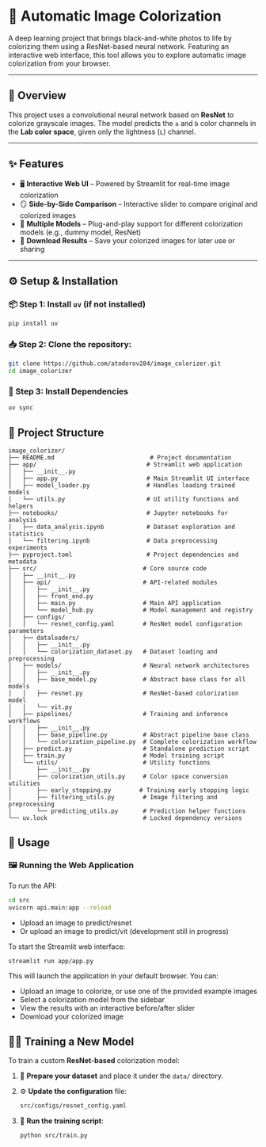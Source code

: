 # 🎨 Automatic Image Colorization

A deep learning project that brings black-and-white photos to life by colorizing them using a ResNet-based neural network. Featuring an interactive web interface, this tool allows you to explore automatic image colorization from your browser.

---

## 🧠 Overview

This project uses a convolutional neural network based on **ResNet** to colorize grayscale images. The model predicts the `a` and `b` color channels in the **Lab color space**, given only the lightness (`L`) channel.

---

## ✨ Features

- 🖥️ **Interactive Web UI** – Powered by Streamlit for real-time image colorization  
- 🪞 **Side-by-Side Comparison** – Interactive slider to compare original and colorized images  
- 🧪 **Multiple Models** – Plug-and-play support for different colorization models (e.g., dummy model, ResNet)  
- 💾 **Download Results** – Save your colorized images for later use or sharing  

---

## ⚙️ Setup & Installation

### 📦 Step 1: Install `uv` (if not installed)
```bash
pip install uv
```

### 📥 Step 2: Clone the repository:
```bash
git clone https://github.com/atodorov284/image_colorizer.git
cd image_colorizer
```

### 🔧 Step 3: Install Dependencies
```bash
uv sync
```

## 📁 Project Structure
```
image_colorizer/
├── README.md                           # Project documentation
├── app/                               # Streamlit web application
│   ├── __init__.py
│   ├── app.py                         # Main Streamlit UI interface
│   ├── model_loader.py                # Handles loading trained models
│   └── utils.py                       # UI utility functions and helpers
├── notebooks/                         # Jupyter notebooks for analysis
│   ├── data_analysis.ipynb            # Dataset exploration and statistics
│   └── filtering.ipynb                # Data preprocessing experiments
├── pyproject.toml                     # Project dependencies and metadata
├── src/                              # Core source code
│   ├── __init__.py
│   ├── api/                          # API-related modules
│   │   ├── __init__.py
│   │   ├── front_end.py              
│   │   ├── main.py                   # Main API application
│   │   └── model_hub.py              # Model management and registry
│   ├── configs/
│   │   └── resnet_config.yaml        # ResNet model configuration parameters
│   ├── dataloaders/
│   │   ├── __init__.py
│   │   └── colorization_dataset.py   # Dataset loading and preprocessing
│   ├── models/                       # Neural network architectures
│   │   ├── __init__.py
│   │   ├── base_model.py             # Abstract base class for all models
│   │   ├── resnet.py                 # ResNet-based colorization model
│   │   └── vit.py              
│   ├── pipelines/                    # Training and inference workflows
│   │   ├── __init__.py
│   │   ├── base_pipeline.py          # Abstract pipeline base class
│   │   └── colorization_pipeline.py  # Complete colorization workflow
│   ├── predict.py                    # Standalone prediction script
│   ├── train.py                      # Model training script
│   └── utils/                        # Utility functions
│       ├── __init__.py
│       ├── colorization_utils.py     # Color space conversion utilities
│       ├── early_stopping.py        # Training early stopping logic
│       ├── filtering_utils.py        # Image filtering and preprocessing
│       └── predicting_utils.py       # Prediction helper functions
└── uv.lock                           # Locked dependency versions
```


## 🚀 Usage
### 🖼️ Running the Web Application

To run the API:
```bash
cd src
uvicorn api.main:app --reload
```
- Upload an image to predict/resnet
- Or upload an image to predict/vit (development still in progress)

To start the Streamlit web interface:
```bash
streamlit run app/app.py
```
This will launch the application in your default browser. You can:

- Upload an image to colorize, or use one of the provided example images
- Select a colorization model from the sidebar
- View the results with an interactive before/after slider
- Download your colorized image

## 🏋️‍♂️ Training a New Model

To train a custom **ResNet-based** colorization model:

1. 📁 **Prepare your dataset** and place it under the `data/` directory.

2. ⚙️ **Update the configuration** file:
   ```bash
   src/configs/resnet_config.yaml
   ```
3. 🚀 **Run the training script**:
   ```bash
   python src/train.py
   ```
   
